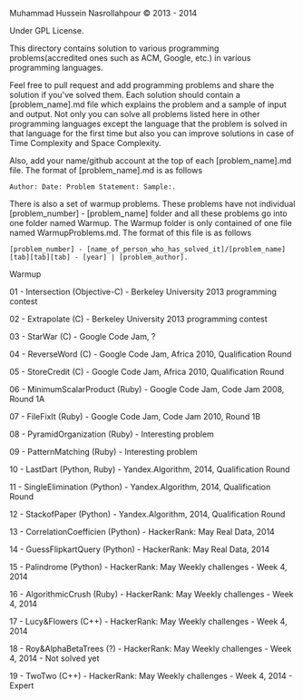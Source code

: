 Muhammad Hussein Nasrollahpour © 2013 -  2014

Under GPL License.

This directory contains solution to various programming problems(accredited ones such as ACM, Google, etc.) in various programming languages.

Feel free to pull request and add programming problems and share the solution if you've solved them. Each solution should contain a [problem_name].md file which explains the problem and a sample of input and output. Not only you can solve all problems listed here in other programming languages except the language that the problem is solved in that language for the first time but also you can improve solutions in case of Time Complexity and Space Complexity.

Also, add your name/github account at the top of each [problem_name].md file. The format of [problem_name].md is as follows

	Author: Date: Problem Statement: Sample:.

There is also a set of warmup problems. These problems have not individual [problem_number] - [problem_name] folder and all these problems go into one folder named Warmup. The Warmup folder is only contained of one file named WarmupProblems.md. The format of this file is as follows

	[problem_number] - [name_of_person_who_has_solved_it]/[problem_name] [tab][tab][tab] - [year] | [problem_author].

  Warmup

  01 - Intersection 	       (Objective-C) 	- Berkeley University 2013 programming contest

  02 - Extrapolate  	       (C)           	- Berkeley University 2013 programming contest

  03 - StarWar      	       (C)           	- Google Code Jam, ?

  04 - ReverseWord  	       (C)           	- Google Code Jam, Africa 2010, Qualification Round

  05 - StoreCredit  	       (C)           	- Google Code Jam, Africa 2010, Qualification Round

  06 - MinimumScalarProduct  (Ruby)        	- Google Code Jam, Code Jam 2008, Round 1A

  07 - FileFixIt             (Ruby)        	- Google Code Jam, Code Jam 2010, Round 1B

  08 - PyramidOrganization   (Ruby)        	- Interesting problem

  09 - PatternMatching       (Ruby)        	- Interesting problem

  10 - LastDart	       (Python, Ruby)	- Yandex.Algorithm, 2014, Qualification Round

  11 - SingleElimination     (Python)	      	- Yandex.Algorithm, 2014, Qualification Round

  12 - StackofPaper          (Python)         - Yandex.Algorithm, 2014, Qualification Round

  13 - CorrelationCoefficien (Python)         - HackerRank: May Real Data, 2014

  14 - GuessFlipkartQuery    (Python)         - HackerRank: May Real Data, 2014

  15 - Palindrome            (Python)         - HackerRank: May Weekly challenges - Week 4, 2014

  16 - AlgorithmicCrush      (Ruby)           - HackerRank: May Weekly challenges - Week 4, 2014

  17 - Lucy&Flowers          (C++)            - HackerRank: May Weekly challenges - Week 4, 2014

  18 - Roy&AlphaBetaTrees    (?)              - HackerRank: May Weekly challenges - Week 4, 2014 - Not solved yet

  19 - TwoTwo                (C++)            - HackerRank: May Weekly challenges - Week 4, 2014 - Expert
